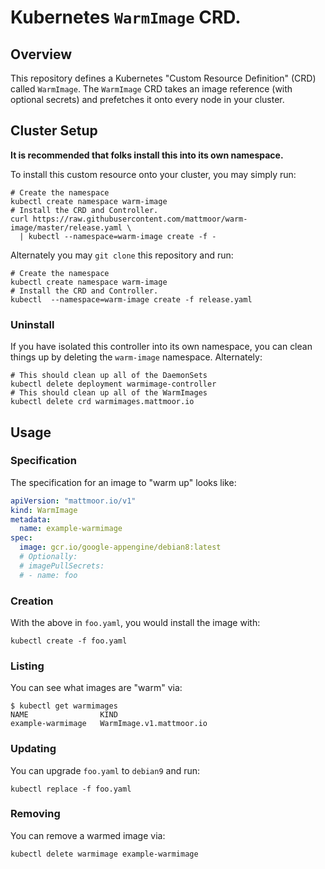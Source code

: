 # Kubernetes `WarmImage` CRD.

## Overview

This repository defines a Kubernetes "Custom Resource Definition" (CRD) called
`WarmImage`.  The `WarmImage` CRD takes an image reference (with optional
secrets) and prefetches it onto every node in your cluster.

## Cluster Setup

**It is recommended that folks install this into its own namespace.**

To install this custom resource onto your cluster, you may simply run:
```shell
# Create the namespace
kubectl create namespace warm-image
# Install the CRD and Controller.
curl https://raw.githubusercontent.com/mattmoor/warm-image/master/release.yaml \
  | kubectl --namespace=warm-image create -f -
```

Alternately you may `git clone` this repository and run:
```shell
# Create the namespace
kubectl create namespace warm-image
# Install the CRD and Controller.
kubectl  --namespace=warm-image create -f release.yaml
```

### Uninstall

If you have isolated this controller into its own namespace, you can clean
things up by deleting the `warm-image` namespace.  Alternately:
```shell
# This should clean up all of the DaemonSets
kubectl delete deployment warmimage-controller
# This should clean up all of the WarmImages
kubectl delete crd warmimages.mattmoor.io
```

## Usage

### Specification

The specification for an image to "warm up" looks like:
```yaml
apiVersion: "mattmoor.io/v1"
kind: WarmImage
metadata:
  name: example-warmimage
spec:
  image: gcr.io/google-appengine/debian8:latest
  # Optionally:
  # imagePullSecrets: 
  # - name: foo
```

### Creation

With the above in `foo.yaml`, you would install the image with:
```shell
kubectl create -f foo.yaml
```

### Listing

You can see what images are "warm" via:
```shell
$ kubectl get warmimages
NAME                KIND
example-warmimage   WarmImage.v1.mattmoor.io
```

### Updating

You can upgrade `foo.yaml` to `debian9` and run:
```shell
kubectl replace -f foo.yaml
```

### Removing

You can remove a warmed image via:
```shell
kubectl delete warmimage example-warmimage
```


